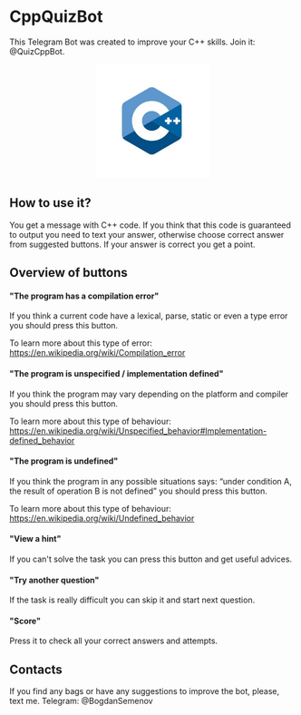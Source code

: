 # CppQuizBot
This Telegram Bot was created to improve your C++ skills. Join it: @QuizCppBot.

<p align="center">
  <img src="C++Picture.jpg" width="200">
</p>

## How to use it?
You get a message with C++ code. If you think that this code is guaranteed to output you need to text your answer, otherwise choose correct answer from suggested buttons. If your answer is correct you get a point.

## Overview of buttons
#### "The program has a compilation error"
If you think a current code have a lexical, parse, static or even a type error you should press this button.

To learn more about this type of error: https://en.wikipedia.org/wiki/Compilation_error

#### "The program is unspecified / implementation defined"
If you think the program may vary depending on the platform and compiler you should press this button.

To learn more about this type of behaviour: https://en.wikipedia.org/wiki/Unspecified_behavior#Implementation-defined_behavior

#### "The program is undefined" 
If you think the program in any possible situations says: “under condition A, the result of operation B is not defined” you should press this button.

To learn more about this type of behaviour: https://en.wikipedia.org/wiki/Undefined_behavior

#### "View a hint"
If you can't solve the task you can press this button and get useful advices.

#### "Try another question"
If the task is really difficult you can skip it and start next question.

#### "Score"
Press it to check all your correct answers and attempts.

## Contacts
If you find any bags or have any suggestions to improve the bot, please, text me. Telegram: @BogdanSemenov
                     
